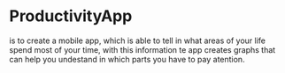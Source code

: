 # ProductivityApp

is to create a mobile app, which is able to tell in what areas of your life spend most of your time, with this information te app creates graphs 
that can help you undestand in which parts you have to pay atention.
